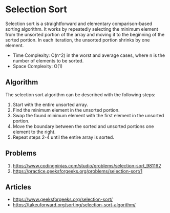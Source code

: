 # Selection Sort

Selection sort is a straightforward and elementary comparison-based sorting algorithm. It works by repeatedly selecting the minimum element from the unsorted portion of the array and moving it to the beginning of the sorted portion. In each iteration, the unsorted portion shrinks by one element.

- Time Complexity: O(n^2) in the worst and average cases, where n is the number of elements to be sorted.
- Space Complexity: O(1)

## Algorithm

The selection sort algorithm can be described with the following steps:

1. Start with the entire unsorted array.
2. Find the minimum element in the unsorted portion.
3. Swap the found minimum element with the first element in the unsorted portion.
4. Move the boundary between the sorted and unsorted portions one element to the right.
5. Repeat steps 2-4 until the entire array is sorted.


## Problems
1. https://www.codingninjas.com/studio/problems/selection-sort_981162
2. https://practice.geeksforgeeks.org/problems/selection-sort/1

## Articles
 - https://www.geeksforgeeks.org/selection-sort/
 - https://takeuforward.org/sorting/selection-sort-algorithm/
